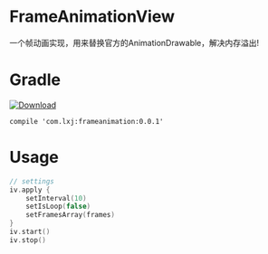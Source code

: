 # FrameAnimationView
一个帧动画实现，用来替换官方的AnimationDrawable，解决内存溢出!

# Gradle
[ ![Download](https://api.bintray.com/packages/li-xiaojun/jrepo/frameanimation/images/download.svg) ](https://bintray.com/li-xiaojun/jrepo/frameanimation/_latestVersion)
```
compile 'com.lxj:frameanimation:0.0.1'
```

# Usage
```kotlin
// settings
iv.apply {
    setInterval(10)
    setIsLoop(false)
    setFramesArray(frames)
}
iv.start()
iv.stop()
```